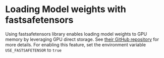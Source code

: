 Loading Model weights with fastsafetensors
===================================================================

Using fastsafetensors library enables loading model weights to GPU memory by leveraging GPU direct storage. See [their GitHub repository](https://github.com/foundation-model-stack/fastsafetensors) for more details.
For enabling this feature, set the environment variable ``USE_FASTSAFETENSOR`` to ``true``
